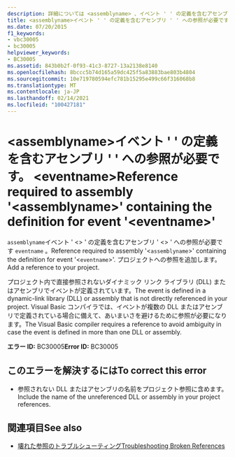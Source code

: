 ```yaml
---
description: 詳細については <assemblyname> 、イベント ' ' の定義を含むアセンブリ ' ' への参照が必要です。 <eventname>
title: <assemblyname>イベント ' ' の定義を含むアセンブリ ' ' への参照が必要です。 <eventname>
ms.date: 07/20/2015
f1_keywords:
- vbc30005
- bc30005
helpviewer_keywords:
- BC30005
ms.assetid: 843b0b2f-0f93-41c3-8727-13a2138e8140
ms.openlocfilehash: 8bccc5b74d165a59dc425f5a83883bae803b4804
ms.sourcegitcommit: 10e719780594efc781b15295e499c66f316068b8
ms.translationtype: MT
ms.contentlocale: ja-JP
ms.lasthandoff: 02/14/2021
ms.locfileid: "100427181"
---
```

# <a name="reference-required-to-assembly-assemblyname-containing-the-definition-for-event-eventname"></a><span data-ttu-id="1977e-103">\<assemblyname>イベント ' ' の定義を含むアセンブリ ' ' への参照が必要です。 \<eventname></span><span class="sxs-lookup"><span data-stu-id="1977e-103">Reference required to assembly '\<assemblyname>' containing the definition for event '\<eventname>'</span></span>

<span data-ttu-id="1977e-104">`assemblyname`イベント ' <> ' の定義を含むアセンブリ ' <> ' への参照が必要です `eventname` 。</span><span class="sxs-lookup"><span data-stu-id="1977e-104">Reference required to assembly '<`assemblyname`>' containing the definition for event '<`eventname`>'.</span></span> <span data-ttu-id="1977e-105">プロジェクトへの参照を追加します。</span><span class="sxs-lookup"><span data-stu-id="1977e-105">Add a reference to your project.</span></span>  
  
 <span data-ttu-id="1977e-106">プロジェクト内で直接参照されないダイナミック リンク ライブラリ (DLL) またはアセンブリでイベントが定義されています。</span><span class="sxs-lookup"><span data-stu-id="1977e-106">The event is defined in a dynamic-link library (DLL) or assembly that is not directly referenced in your project.</span></span> <span data-ttu-id="1977e-107">Visual Basic コンパイラでは、イベントが複数の DLL またはアセンブリで定義されている場合に備えて、あいまいさを避けるために参照が必要になります。</span><span class="sxs-lookup"><span data-stu-id="1977e-107">The Visual Basic compiler requires a reference to avoid ambiguity in case the event is defined in more than one DLL or assembly.</span></span>  
  
 <span data-ttu-id="1977e-108">**エラー ID:** BC30005</span><span class="sxs-lookup"><span data-stu-id="1977e-108">**Error ID:** BC30005</span></span>  
  
## <a name="to-correct-this-error"></a><span data-ttu-id="1977e-109">このエラーを解決するには</span><span class="sxs-lookup"><span data-stu-id="1977e-109">To correct this error</span></span>  
  
- <span data-ttu-id="1977e-110">参照されない DLL またはアセンブリの名前をプロジェクト参照に含めます。</span><span class="sxs-lookup"><span data-stu-id="1977e-110">Include the name of the unreferenced DLL or assembly in your project references.</span></span>  
  
## <a name="see-also"></a><span data-ttu-id="1977e-111">関連項目</span><span class="sxs-lookup"><span data-stu-id="1977e-111">See also</span></span>

- [<span data-ttu-id="1977e-112">壊れた参照のトラブルシューティング</span><span class="sxs-lookup"><span data-stu-id="1977e-112">Troubleshooting Broken References</span></span>](/visualstudio/ide/troubleshooting-broken-references)
